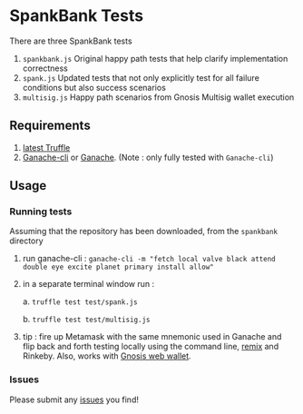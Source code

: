 # SpankBank Tests

There are three SpankBank tests

1. `spankbank.js` Original happy path tests that help clarify implementation correctness
2. `spank.js` Updated tests that not only explicitly test for all failure conditions but also success scenarios
3. `multisig.js` Happy path scenarios from Gnosis Multisig wallet execution

## Requirements
1. [latest Truffle](https://truffleframework.com/docs/getting_started/installation)
2. [Ganache-cli](https://github.com/trufflesuite/ganache-cli) or [Ganache](https://truffleframework.com/ganache). (Note : only fully tested with `Ganache-cli`)

## Usage
### Running tests
Assuming that the repository has been downloaded, from the `spankbank` directory
1. run ganache-cli : `ganache-cli -m "fetch local valve black attend double eye excite planet primary install allow"`
2. in a separate terminal window run :
	 
    a. `truffle test test/spank.js`
    
    b. `truffle test test/multisig.js`
3. tip : fire up Metamask with the same mnemonic used in Ganache and flip back and forth testing locally using the command line, [remix](http://remix.ethereum.org/) and Rinkeby. Also, works with [Gnosis web wallet](http://wallet.gnosis.pm/).

### Issues
Please submit any [issues](https://github.com/SpankChain/spankbank/issues) you find!